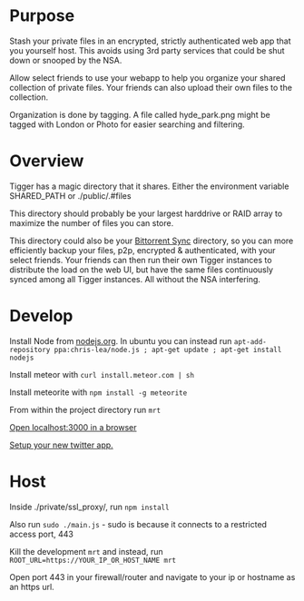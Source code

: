 Purpose
=======

Stash your private files in an encrypted, strictly authenticated web app that you yourself host. This avoids using 3rd party services that could be shut down or snooped by the NSA.

Allow select friends to use your webapp to help you organize your shared collection of private files. Your friends can also upload their own files to the collection.

Organization is done by tagging. A file called hyde_park.png might be tagged with London or Photo for easier searching and filtering.


Overview
========

Tigger has a magic directory that it shares. Either the environment variable SHARED_PATH or ./public/.#files

This directory should probably be your largest harddrive or RAID array to maximize the number of files you can store.

This directory could also be your [Bittorrent Sync](http://www.bittorrent.com/sync) directory, so you can more efficiently backup your files, p2p, encrypted & authenticated, with your select friends. Your friends can then run their own Tigger instances to distribute the load on the web UI, but have the same files continuously synced among all Tigger instances. All without the NSA interfering.


Develop
=======

Install Node from [nodejs.org](http://nodejs.org). In ubuntu you can instead run `apt-add-repository ppa:chris-lea/node.js ; apt-get update ; apt-get install nodejs`

Install meteor with `curl install.meteor.com | sh`

Install meteorite with `npm install -g meteorite`

From within the project directory run `mrt`

[Open localhost:3000 in a browser](http://localhost:3000)

[Setup your new twitter app.](https://apps.twitter.com)


Host
====

Inside ./private/ssl_proxy/, run `npm install`

Also run `sudo ./main.js` - sudo is because it connects to a restricted access port, 443

Kill the development `mrt` and instead, run `ROOT_URL=https://YOUR_IP_OR_HOST_NAME mrt`

Open port 443 in your firewall/router and navigate to your ip or hostname as an https url.
